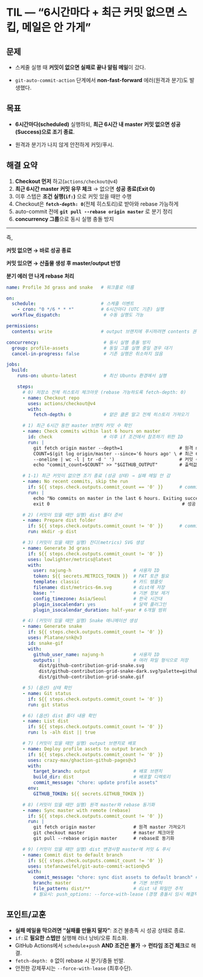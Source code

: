 # TIL — “6시간마다 + 최근 커밋 없으면 스킵, 메일은 안 가게”



## 문제

- 스케줄 실행 때 **커밋이 없으면 실패로 끝나 알림 메일**이 갔다.

- `git-auto-commit-action` 단계에서 **non-fast-forward** 에러(원격과 분기)도 발생했다.

  

## 목표

- **6시간마다(scheduled)** 실행하되, **최근 6시간 내 master 커밋 없으면 성공(Success)으로 조기 종료**.

- 원격과 분기가 나지 않게 안전하게 커밋/푸시.

  

## 해결 요약

1. **Checkout 먼저** 하고(`actions/checkout@v4`)
2. **최근 6시간 master 커밋 유무 체크** → 없으면 **성공 종료(Exit 0)**
3. 이후 스텝은 **조건 실행(`if:`)** 으로 커밋 있을 때만 수행
4. Checkout은 **`fetch-depth: 0`**(전체 히스토리)로 받아와 rebase 가능하게
5. auto-commit 전에 **`git pull --rebase origin master`** 로 분기 정리
6. **concurrency 그룹**으로 동시 실행 충돌 방지

---

즉,

**커밋 없으면 → 바로 성공 종료**

**커밋 있으면 → 산출물 생성 후 master/output 반영**

**분기 에러 안 나게 rebase 처리**

```yml
name: Profile 3d grass and snake   # 워크플로 이름

on:
  schedule:                        # 스케줄 이벤트
    - cron: "0 */6 * * *"          # 6시간마다 (UTC 기준) 실행
  workflow_dispatch:                # 수동 실행도 가능

permissions:
  contents: write                  # output 브랜치에 푸시하려면 contents 권한 필요

concurrency:                        # 동시 실행 충돌 방지
  group: profile-assets             # 동일 그룹 실행 중일 경우 대기
  cancel-in-progress: false         # 기존 실행은 취소하지 않음

jobs:
  build:
    runs-on: ubuntu-latest          # 최신 Ubuntu 환경에서 실행

    steps:
      # 0) 저장소 전체 히스토리 체크아웃 (rebase 가능하도록 fetch-depth: 0)
      - name: Checkout repo
        uses: actions/checkout@v4
        with:
          fetch-depth: 0            # 얕은 클론 말고 전체 히스토리 가져오기

      # 1) 최근 6시간 동안 master 브랜치 커밋 수 확인
      - name: Check commits within last 6 hours on master
        id: check                   # 이후 if 조건에서 참조하기 위한 ID
        run: |
          git fetch origin master --depth=1                     # 원격 master 최신 커밋 가져오기
          COUNT=$(git log origin/master --since='6 hours ago' \ # 최근 6시간 커밋 로그 확인
          --oneline | wc -l | tr -d ' ')                        # 커밋 수 세기
          echo "commit_count=$COUNT" >> "$GITHUB_OUTPUT"        # 출력값 저장 (steps.check.outputs.commit_count)

      # 1-1) 최근 커밋이 없으면 조기 종료 (성공 상태) → 실패 메일 안 감
      - name: No recent commits, skip the run
        if: ${{ steps.check.outputs.commit_count == '0' }}      # commit_count가 0일 때만 실행
        run: |
          echo "No commits on master in the last 6 hours. Exiting successfully."
          exit 0                                                 # 성공 코드로 종료

      # 2) (커밋이 있을 때만 실행) dist 폴더 준비
      - name: Prepare dist folder
        if: ${{ steps.check.outputs.commit_count != '0' }}      # commit_count가 0이 아닐 때 실행
        run: mkdir -p dist

      # 3) (커밋이 있을 때만 실행) 잔디(metrics) SVG 생성
      - name: Generate 3d grass
        if: ${{ steps.check.outputs.commit_count != '0' }}
        uses: lowlighter/metrics@latest
        with:
          user: najung-h                       # 사용자 ID
          token: ${{ secrets.METRICS_TOKEN }}  # PAT 토큰 필요
          template: classic                    # 카드 템플릿
          filename: dist/metrics-6m.svg        # dist에 저장
          base: ""                             # 기본 정보 제거
          config_timezone: Asia/Seoul          # 한국 시간대
          plugin_isocalendar: yes              # 달력 플러그인
          plugin_isocalendar_duration: half-year # 6개월 범위

      # 4) (커밋이 있을 때만 실행) Snake 애니메이션 생성
      - name: Generate snake
        if: ${{ steps.check.outputs.commit_count != '0' }}
        uses: Platane/snk@v3
        id: snake-gif
        with:
          github_user_name: najung-h           # 사용자 ID
          outputs: |                           # 여러 파일 형식으로 저장
            dist/github-contribution-grid-snake.svg
            dist/github-contribution-grid-snake-dark.svg?palette=github-dark
            dist/github-contribution-grid-snake.gif

      # 5) (옵션) 상태 확인
      - name: Git status
        if: ${{ steps.check.outputs.commit_count != '0' }}
        run: git status

      # 6) (옵션) dist 폴더 내용 확인
      - name: List dist
        if: ${{ steps.check.outputs.commit_count != '0' }}
        run: ls -alh dist || true

      # 7) (커밋이 있을 때만 실행) output 브랜치로 배포
      - name: Deploy profile assets to output branch
        if: ${{ steps.check.outputs.commit_count != '0' }}
        uses: crazy-max/ghaction-github-pages@v3
        with:
          target_branch: output                # 배포 브랜치
          build_dir: dist                      # 배포할 디렉토리
          commit_message: "chore: update profile assets"
        env:
          GITHUB_TOKEN: ${{ secrets.GITHUB_TOKEN }}

      # 8) (커밋이 있을 때만 실행) 원격 master와 rebase 동기화
      - name: Sync master with remote (rebase)
        if: ${{ steps.check.outputs.commit_count != '0' }}
        run: |
          git fetch origin master              # 원격 master 가져오기
          git checkout master                  # master 체크아웃
          git pull --rebase origin master      # rebase로 동기화

      # 9) (커밋이 있을 때만 실행) dist 변경사항 master에 커밋 & 푸시
      - name: Commit dist to default branch
        if: ${{ steps.check.outputs.commit_count != '0' }}
        uses: stefanzweifel/git-auto-commit-action@v5
        with:
          commit_message: "chore: sync dist assets to default branch" # 커밋 메시지
          branch: master                       # 기본 브랜치
          file_pattern: dist/**                # dist 내 파일만 추적
          # 필요시: push_options: --force-with-lease (경쟁 충돌시 임시 해결책)

```



## 포인트/교훈

- **실패 메일을 막으려면 “실패를 만들지 말자”**: 조건 불충족 시 성공 상태로 종료.
- `if:`로 **필요한 스텝만** 실행해 러너 낭비/오류 최소화.
- GitHub Actions에서 `schedule`+`push` **AND 조건은 불가** → **런타임 조건 체크**로 해결.
- `fetch-depth: 0` 없이 rebase 시 분기/충돌 빈발.
- 안전한 강제푸시는 `--force-with-lease` (최후수단).